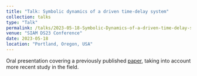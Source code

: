 ```yaml
---
title: "Talk: Symbolic dynamics of a driven time-delay system"
collection: talks
type: "Talk"
permalink: /talks/2023-05-18-Symbolic-Dynamics-of-a-driven-time-delay-system
venue: "SIAM DS23 Conference"
date: 2023-05-18
location: "Portland, Oregon, USA"
---
```


Oral presentation covering a previously published [paper](https://doi.org/10.1063/1.5119982), taking into account more recent study in the field.

